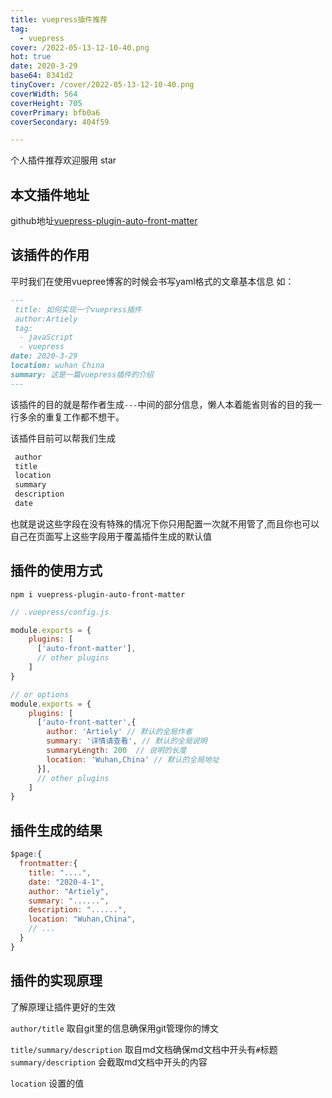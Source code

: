 ```yaml
---
title: vuepress插件推荐
tag:
  - vuepress
cover: /2022-05-13-12-10-40.png
hot: true
date: 2020-3-29
base64: 8341d2
tinyCover: /cover/2022-05-13-12-10-40.png
coverWidth: 564
coverHeight: 705
coverPrimary: bfb0a6
coverSecondary: 404f59

---
```



个人插件推荐欢迎服用 star

## 本文插件地址

github地址[vuepress-plugin-auto-front-matter](https://github.com/artiely/vuepress-plugin-auto-front-matter)

## 该插件的作用

平时我们在使用vuepree博客的时候会书写yaml格式的文章基本信息 如：

```md
---
 title: 如何实现一个vuepress插件
 author:Artiely
 tag:
  - javaScript
  - vuepress
date: 2020-3-29
location: wuhan China
summary: 这是一篇vuepress插件的介绍
---

````

该插件的目的就是帮作者生成`---`中间的部分信息，懒人本着能省则省的目的我一行多余的重复工作都不想干。

该插件目前可以帮我们生成

```md
 author
 title
 location
 summary
 description
 date

```

也就是说这些字段在没有特殊的情况下你只用配置一次就不用管了,而且你也可以自己在页面写上这些字段用于覆盖插件生成的默认值

## 插件的使用方式

```shell
npm i vuepress-plugin-auto-front-matter
```

```js
// .vuepress/config.js

module.exports = {
    plugins: [
      ['auto-front-matter'],
      // other plugins
    ]
}

// or options
module.exports = {
    plugins: [
      ['auto-front-matter',{
        author: 'Artiely' // 默认的全局作者
        summary: '详情请查看', // 默认的全局说明
        summaryLength: 200  // 说明的长度
        location: 'Wuhan,China' // 默认的全局地址
      }],
      // other plugins
    ]
}
```

## 插件生成的结果

```js
$page:{
  frontmatter:{
    title: "....",
    date: "2020-4-1",
    author: "Artiely",
    summary: "......",
    description: "......",
    location: "Wuhan,China",
    // ...
  }
}
```

## 插件的实现原理

了解原理让插件更好的生效

`author/title` 取自git里的信息确保用git管理你的博文

`title/summary/description` 取自md文档确保md文档中开头有`#`标题 `summary/description` 会截取md文档中开头的内容

`location` 设置的值
